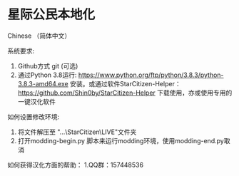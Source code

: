 # 星际公民本地化

Chinese （简体中文）

系统要求:
1. Github方式 git (可选)
2. 通过Python 3.8运行: https://www.python.org/ftp/python/3.8.3/python-3.8.3-amd64.exe 安装。或通过软件StarCitizen-Helper：https://github.com/Shin0by/StarCitizen-Helper 下载使用，亦或使用专用的一键汉化软件


如何设置修改环境:
1. 将文件解压至 "...\StarCitizen\LIVE"文件夹
2. 打开modding-begin.py 脚本来运行modding环境，使用modding-end.py取消

如何获得汉化方面的帮助： 
1.QQ群：157448536 
